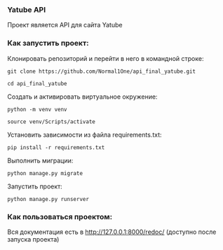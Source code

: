 ### Yatube API

Проект является API для сайта Yatube

### Как запустить проект:

Клонировать репозиторий и перейти в него в командной строке:

```
git clone https://github.com/Normal1One/api_final_yatube.git
```

```
cd api_final_yatube
```

Cоздать и активировать виртуальное окружение:

```
python -m venv venv
```

```
source venv/Scripts/activate
```

Установить зависимости из файла requirements.txt:

```
pip install -r requirements.txt
```

Выполнить миграции:

```
python manage.py migrate
```

Запустить проект:

```
python manage.py runserver
```

### Как пользоваться проектом:

Вся документация есть в http://127.0.0.1:8000/redoc/ (доступно после запуска проекта)
